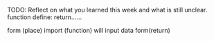 TODO: Reflect on what you learned this week and what is still unclear.
function define:
return......

form (place) import (function) 
will input data form(return)